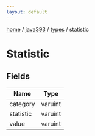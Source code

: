 ```yaml
---
layout: default
---
```


[home](/)  /  [java393](/protocol/java393)  /  [types](/protocol/java393/types)  /  statistic

# Statistic

## Fields

Name | Type
---|---
category | varuint
statistic | varuint
value | varuint

